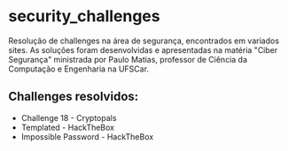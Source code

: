 # security_challenges
Resolução de challenges na área de segurança, encontrados em variados sites. As soluções foram desenvolvidas e apresentadas na matéria "Ciber Segurança" ministrada por 
Paulo Matias, professor de Ciência da Computação e Engenharia na UFSCar.

## Challenges resolvidos:
- Challenge 18 - Cryptopals
- Templated - HackTheBox
- Impossible Password - HackTheBox
